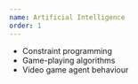 ```yaml
---
name: Artificial Intelligence
order: 1
---
```

- Constraint programming
- Game-playing algorithms
- Video game agent behaviour
